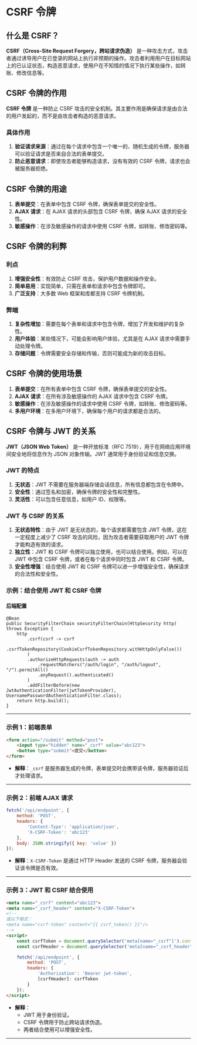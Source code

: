 # CSRF 令牌

## 什么是 CSRF？

**CSRF（Cross-Site Request Forgery，跨站请求伪造）** 是一种攻击方式，攻击者通过诱导用户在已登录的网站上执行非预期的操作。攻击者利用用户在目标网站上的已认证状态，构造恶意请求，使用户在不知情的情况下执行某些操作，如转账、修改信息等。

## CSRF 令牌的作用

**CSRF 令牌** 是一种防止 CSRF 攻击的安全机制。其主要作用是确保请求是由合法的用户发起的，而不是由攻击者构造的恶意请求。

### 具体作用

1. **验证请求来源**：通过在每个请求中包含一个唯一的、随机生成的令牌，服务器可以验证请求是否来自合法的表单提交。
2. **防止恶意请求**：即使攻击者能够构造请求，没有有效的 CSRF 令牌，请求也会被服务器拒绝。

## CSRF 令牌的用途

1. **表单提交**：在表单中包含 CSRF 令牌，确保表单提交的安全性。
2. **AJAX 请求**：在 AJAX 请求的头部包含 CSRF 令牌，确保 AJAX 请求的安全性。
3. **敏感操作**：在涉及敏感操作的请求中使用 CSRF 令牌，如转账、修改密码等。

## CSRF 令牌的利弊

### 利点

1. **增强安全性**：有效防止 CSRF 攻击，保护用户数据和操作安全。
2. **简单易用**：实现简单，只需在表单和请求中包含令牌即可。
3. **广泛支持**：大多数 Web 框架和库都支持 CSRF 令牌机制。

### 弊端

1. **复杂性增加**：需要在每个表单和请求中包含令牌，增加了开发和维护的复杂性。
2. **用户体验**：某些情况下，可能会影响用户体验，尤其是在 AJAX 请求中需要手动处理令牌。
3. **存储问题**：令牌需要安全存储和传输，否则可能成为新的攻击目标。

## CSRF 令牌的使用场景

1. **表单提交**：在所有表单中包含 CSRF 令牌，确保表单提交的安全性。
2. **AJAX 请求**：在所有涉及敏感操作的 AJAX 请求中包含 CSRF 令牌。
3. **敏感操作**：在涉及敏感操作的请求中使用 CSRF 令牌，如转账、修改密码等。
4. **多用户环境**：在多用户环境下，确保每个用户的请求都是合法的。

## CSRF 令牌与 JWT 的关系

**JWT（JSON Web Token）** 是一种开放标准（RFC 7519），用于在网络应用环境间安全地将信息作为 JSON 对象传输。JWT 通常用于身份验证和信息交换。

### JWT 的特点

1. **无状态**：JWT 不需要在服务器端存储会话信息，所有信息都包含在令牌中。
2. **安全性**：通过签名和加密，确保令牌的安全性和完整性。
3. **灵活性**：可以包含任意信息，如用户 ID、权限等。

### JWT 与 CSRF 的关系

1. **无状态特性**：由于 JWT 是无状态的，每个请求都需要包含 JWT 令牌，这在一定程度上减少了 CSRF 攻击的风险，因为攻击者需要获取用户的 JWT 令牌才能构造有效的请求。
2. **独立性**：JWT 和 CSRF 令牌可以独立使用，也可以结合使用。例如，可以在 JWT 中包含 CSRF 令牌，或者在每个请求中同时包含 JWT 和 CSRF 令牌。
3. **安全性增强**：结合使用 JWT 和 CSRF 令牌可以进一步增强安全性，确保请求的合法性和安全性。

### 示例：结合使用 JWT 和 CSRF 令牌

#### 后端配置

```
@Bean
public SecurityFilterChain securityFilterChain(HttpSecurity http) throws Exception {
    http
        .csrf(csrf -> csrf
            .csrfTokenRepository(CookieCsrfTokenRepository.withHttpOnlyFalse())
        )
        .authorizeHttpRequests(auth -> auth
            .requestMatchers("/auth/login", "/auth/logout", "/").permitAll()
            .anyRequest().authenticated()
        )
        .addFilterBefore(new JwtAuthenticationFilter(jwtTokenProvider), UsernamePasswordAuthenticationFilter.class);
    return http.build();
}
```

---

### 示例 1：前端表单

```html
<form action="/submit" method="post">
    <input type="hidden" name="_csrf" value="abc123">
    <button type="submit">提交</button>
</form>
```


- **解释**：`_csrf` 是服务器生成的令牌，表单提交时会携带该令牌，服务器验证后才处理请求。

---

### 示例 2：前端 AJAX 请求

```javascript
fetch('/api/endpoint', {
    method: 'POST',
    headers: {
        'Content-Type': 'application/json',
        'X-CSRF-Token': 'abc123'
    },
    body: JSON.stringify({ key: 'value' })
});
```


- **解释**：`X-CSRF-Token` 是通过 HTTP Header 发送的 CSRF 令牌，服务器会验证该令牌是否有效。

---

### 示例 3：JWT 和 CSRF 结合使用

```html
<meta name="_csrf" content="abc123">
<meta name="_csrf_header" content="X-CSRF-Token">
<!--
或以下格式：
<meta name="csrf-token" content="{{ csrf_token() }}"/>
-->
<script>
    const csrfToken = document.querySelector('meta[name="_csrf"]').content;
    const csrfHeader = document.querySelector('meta[name="_csrf_header"]').content;

    fetch('/api/endpoint', {
        method: 'POST',
        headers: {
            'Authorization': 'Bearer jwt-token',
            [csrfHeader]: csrfToken
        }
    });
</script>
```


- **解释**：
  - JWT 用于身份验证。
  - CSRF 令牌用于防止跨站请求伪造。
  - 两者结合使用可以增强安全性。

---

